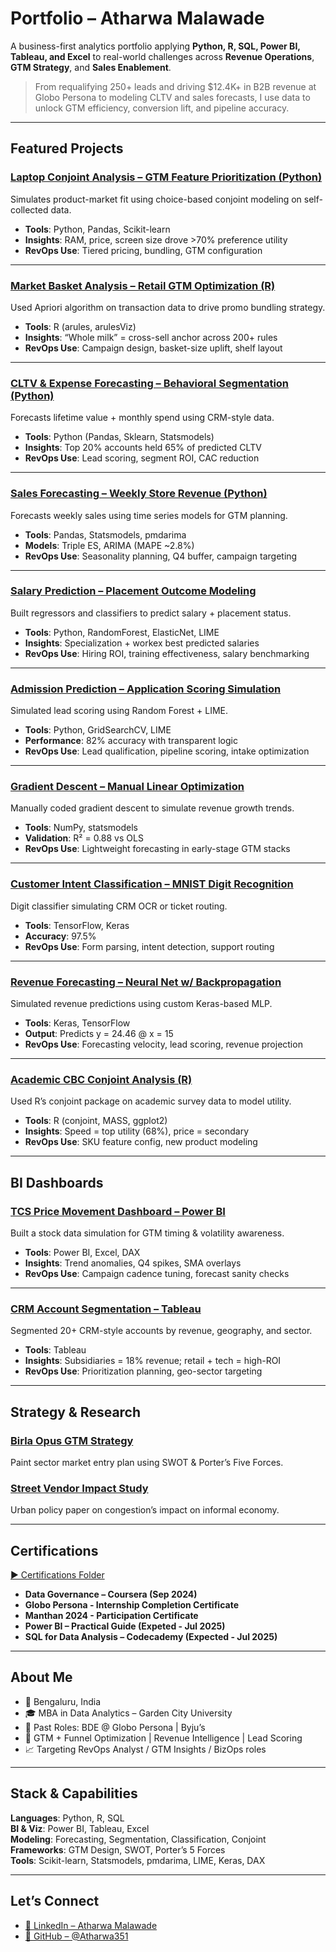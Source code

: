#  Portfolio – Atharwa Malawade

A business-first analytics portfolio applying **Python, R, SQL, Power BI, Tableau, and Excel** to real-world challenges across **Revenue Operations**, **GTM Strategy**, and **Sales Enablement**.

>  From requalifying 250+ leads and driving $12.4K+ in B2B revenue at Globo Persona to modeling CLTV and sales forecasts, I use data to unlock GTM efficiency, conversion lift, and pipeline accuracy.

---

##  Featured Projects

###  [Laptop Conjoint Analysis – GTM Feature Prioritization (Python)](https://github.com/Atharwa351/Portfolio/tree/main/Financial%20Modelling/Conjoint%20Analysis/Laptop_Preference_Case_Study)
Simulates product-market fit using choice-based conjoint modeling on self-collected data.

- **Tools**: Python, Pandas, Scikit-learn  
- **Insights**: RAM, price, screen size drove >70% preference utility  
- **RevOps Use**: Tiered pricing, bundling, GTM configuration

---

###  [Market Basket Analysis – Retail GTM Optimization (R)](https://github.com/Atharwa351/Portfolio/tree/main/Financial%20Modelling/Market%20Basket%20Analysis')
Used Apriori algorithm on transaction data to drive promo bundling strategy.

- **Tools**: R (arules, arulesViz)  
- **Insights**: “Whole milk” = cross-sell anchor across 200+ rules  
- **RevOps Use**: Campaign design, basket-size uplift, shelf layout

---

###  [CLTV & Expense Forecasting – Behavioral Segmentation (Python)](https://github.com/Atharwa351/Portfolio/tree/main/Financial%20Modelling/CLTV%20Analysis)
Forecasts lifetime value + monthly spend using CRM-style data.

- **Tools**: Python (Pandas, Sklearn, Statsmodels)  
- **Insights**: Top 20% accounts held 65% of predicted CLTV  
- **RevOps Use**: Lead scoring, segment ROI, CAC reduction

---

###  [Sales Forecasting – Weekly Store Revenue (Python)](https://github.com/Atharwa351/Portfolio/tree/main/Financial%20Modelling/Sales%20Forecasting)
Forecasts weekly sales using time series models for GTM planning.

- **Tools**: Pandas, Statsmodels, pmdarima  
- **Models**: Triple ES, ARIMA (MAPE ~2.8%)  
- **RevOps Use**: Seasonality planning, Q4 buffer, campaign targeting

---

###  [Salary Prediction – Placement Outcome Modeling](https://github.com/Atharwa351/Portfolio/tree/main/Machine%20Learning/Salary%20Prediction)
Built regressors and classifiers to predict salary + placement status.

- **Tools**: Python, RandomForest, ElasticNet, LIME  
- **Insights**: Specialization + workex best predicted salaries  
- **RevOps Use**: Hiring ROI, training effectiveness, salary benchmarking

---

###  [Admission Prediction – Application Scoring Simulation](https://github.com/Atharwa351/Portfolio/tree/main/Machine%20Learning/Admission%20Prediction)
Simulated lead scoring using Random Forest + LIME.

- **Tools**: Python, GridSearchCV, LIME  
- **Performance**: 82% accuracy with transparent logic  
- **RevOps Use**: Lead qualification, pipeline scoring, intake optimization

---

###  [Gradient Descent – Manual Linear Optimization](https://github.com/Atharwa351/Portfolio/tree/main/Machine%20Learning/Gradient%20Descent)
Manually coded gradient descent to simulate revenue growth trends.

- **Tools**: NumPy, statsmodels  
- **Validation**: R² = 0.88 vs OLS  
- **RevOps Use**: Lightweight forecasting in early-stage GTM stacks

---

###  [Customer Intent Classification – MNIST Digit Recognition](https://github.com/Atharwa351/Portfolio/tree/main/Machine%20Learning/MNIST%20Classification)
Digit classifier simulating CRM OCR or ticket routing.

- **Tools**: TensorFlow, Keras  
- **Accuracy**: 97.5%  
- **RevOps Use**: Form parsing, intent detection, support routing

---

###  [Revenue Forecasting – Neural Net w/ Backpropagation](https://github.com/Atharwa351/Portfolio/tree/main/Machine%20Learning/Back%20Propogation)
Simulated revenue predictions using custom Keras-based MLP.

- **Tools**: Keras, TensorFlow  
- **Output**: Predicts y = 24.46 @ x = 15  
- **RevOps Use**: Forecasting velocity, lead scoring, revenue projection

---

###  [Academic CBC Conjoint Analysis (R)](https://github.com/Atharwa351/Portfolio/tree/main/Financial%20Modelling/Conjoint%20Analysis/Academic_CBC_Project)
Used R’s conjoint package on academic survey data to model utility.

- **Tools**: R (conjoint, MASS, ggplot2)  
- **Insights**: Speed = top utility (68%), price = secondary  
- **RevOps Use**: SKU feature config, new product modeling

---

##  BI Dashboards

###  [TCS Price Movement Dashboard – Power BI](https://github.com/Atharwa351/Portfolio/tree/main/PowerBI)
Built a stock data simulation for GTM timing & volatility awareness.

- **Tools**: Power BI, Excel, DAX  
- **Insights**: Trend anomalies, Q4 spikes, SMA overlays  
- **RevOps Use**: Campaign cadence tuning, forecast sanity checks

---

###  [CRM Account Segmentation – Tableau](https://github.com/Atharwa351/Portfolio/tree/main/Tableau)
Segmented 20+ CRM-style accounts by revenue, geography, and sector.

- **Tools**: Tableau  
- **Insights**: Subsidiaries = 18% revenue; retail + tech = high-ROI  
- **RevOps Use**: Prioritization planning, geo-sector targeting

---

##  Strategy & Research

###  [Birla Opus GTM Strategy](https://github.com/Atharwa351/Portfolio/tree/main/Research%20Papers/Birla%20OPUS%20Market%20Research)  
Paint sector market entry plan using SWOT & Porter’s Five Forces.

###  [Street Vendor Impact Study](https://github.com/Atharwa351/Portfolio/tree/main/Research%20Papers/Effects%20of%20Traffic%20on%20Street%20Vendors)  
Urban policy paper on congestion’s impact on informal economy.

---

##  Certifications

[▶ Certifications Folder](https://github.com/Atharwa351/Portfolio/tree/main/Certification)
 
- **Data Governance – Coursera (Sep 2024)**
- **Globo Persona - Internship Completion Certificate**
- **Manthan 2024 - Participation Certificate**
- **Power BI – Practical Guide (Expeted - Jul 2025)**  
- **SQL for Data Analysis – Codecademy (Expected - Jul 2025)**
  
---

##  About Me

- 📍 Bengaluru, India  
- 🎓 MBA in Data Analytics – Garden City University  
- 💬 Past Roles: BDE @ Globo Persona | Byju’s  
- 🧠 GTM + Funnel Optimization | Revenue Intelligence | Lead Scoring  
- 📈 Targeting RevOps Analyst / GTM Insights / BizOps roles

---

##  Stack & Capabilities

**Languages**: Python, R, SQL  
**BI & Viz**: Power BI, Tableau, Excel  
**Modeling**: Forecasting, Segmentation, Classification, Conjoint  
**Frameworks**: GTM Design, SWOT, Porter’s 5 Forces  
**Tools**: Scikit-learn, Statsmodels, pmdarima, LIME, Keras, DAX  

---

##  Let’s Connect

- [🔗 LinkedIn – Atharwa Malawade](https://www.linkedin.com/in/atharwa-malawade-916618222/)
- [🔗 GitHub – @Atharwa351](https://github.com/Atharwa351/Portfolio)
